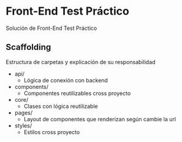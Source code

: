 # Front-End Test Práctico

Solución de Front-End Test Práctico

## Scaffolding

Estructura de carpetas y explicación de su responsabilidad

- api/
  - Lógica de conexión con backend
- components/
  - Componentes reutilizables cross proyecto
- core/
  - Clases con lógica reutilizable
- pages/
  - Layout de componentes que renderizan según cambie la url
- styles/
  - Estilos cross proyecto
